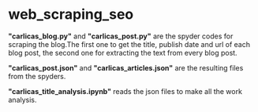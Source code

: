 # web_scraping_seo

__"carlicas_blog.py"__ and __"carlicas_post.py"__ are the spyder codes for scraping the blog.The first one to get the title, publish date and url of each blog post, the second one for extracting the text from every blog post.

__"carlicas_post.json"__ and __"carlicas_articles.json"__ are the resulting files from the spyders.

__"carlicas_title_analysis.ipynb"__ reads the json files to make all the work analysis.

